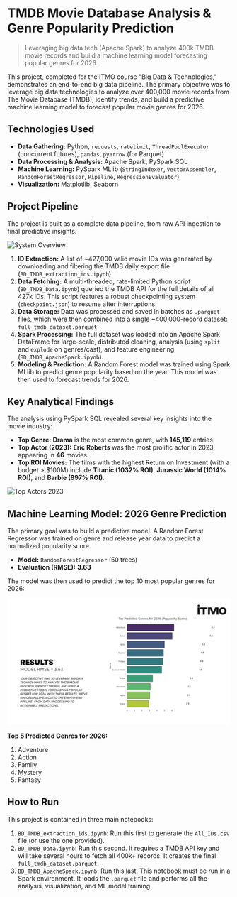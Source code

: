 # TMDB Movie Database Analysis & Genre Popularity Prediction

> Leveraging big data tech (Apache Spark) to analyze 400k TMDB movie records and build a machine learning model forecasting popular genres for 2026.

This project, completed for the ITMO course "Big Data & Technologies," demonstrates an end-to-end big data pipeline. The primary objective was to leverage big data technologies to analyze over 400,000 movie records from The Movie Database (TMDB), identify trends, and build a predictive machine learning model to forecast popular movie genres for 2026.

## Technologies Used

* **Data Gathering:** Python, `requests`, `ratelimit`, `ThreadPoolExecutor` (concurrent.futures), `pandas`, `pyarrow` (for Parquet)
* **Data Processing & Analysis:** Apache Spark, PySpark SQL
* **Machine Learning:** PySpark MLlib (`StringIndexer`, `VectorAssembler`, `RandomForestRegressor`, `Pipeline`, `RegressionEvaluator`)
* **Visualization:** Matplotlib, Seaborn

## Project Pipeline

The project is built as a complete data pipeline, from raw API ingestion to final predictive insights.

![System Overview](images/system_overview.png)

1.  **ID Extraction:** A list of ~427,000 valid movie IDs was generated by downloading and filtering the TMDB daily export file (`BD_TMDB_extraction_ids.ipynb`).
2.  **Data Fetching:** A multi-threaded, rate-limited Python script (`BD_TMDB_Data.ipynb`) queried the TMDB API for the full details of all 427k IDs. This script features a robust checkpointing system (`checkpoint.json`) to resume after interruptions.
3.  **Data Storage:** Data was processed and saved in batches as `.parquet` files, which were then combined into a single ~400,000-record dataset: `full_tmdb_dataset.parquet`.
4.  **Spark Processing:** The full dataset was loaded into an Apache Spark DataFrame for large-scale, distributed cleaning, analysis (using `split` and `explode` on genres/cast), and feature engineering (`BD_TMDB_ApacheSpark.ipynb`).
5.  **Modeling & Prediction:** A Random Forest model was trained using Spark MLlib to predict genre popularity based on the year. This model was then used to forecast trends for 2026.

## Key Analytical Findings

The analysis using PySpark SQL revealed several key insights into the movie industry:

* **Top Genre:** **Drama** is the most common genre, with **145,119** entries.
* **Top Actor (2023):** **Eric Roberts** was the most prolific actor in 2023, appearing in **46** movies.
* **Top ROI Movies:** The films with the highest Return on Investment (with a budget > $100M) include **Titanic (1032% ROI)**, **Jurassic World (1014% ROI)**, and **Barbie (897% ROI)**.

![Top Actors 2023](images/top_actors_2023)

## Machine Learning Model: 2026 Genre Prediction

The primary goal was to build a predictive model. A Random Forest Regressor was trained on genre and release year data to predict a normalized popularity score.

* **Model:** `RandomForestRegressor` (50 trees)
* **Evaluation (RMSE):** **3.63**

The model was then used to predict the top 10 most popular genres for 2026:

![Predicted Genres 2026](images/predicted_genres_2026.png)

**Top 5 Predicted Genres for 2026:**
1.  Adventure
2.  Action
3.  Family
4.  Mystery
5.  Fantasy

## How to Run

This project is contained in three main notebooks:

1.  `BD_TMDB_extraction_ids.ipynb`: Run this first to generate the `All_IDs.csv` file (or use the one provided).
2.  `BD_TMDB_Data.ipynb`: Run this second. It requires a TMDB API key and will take several hours to fetch all 400k+ records. It creates the final `full_tmdb_dataset.parquet`.
3.  `BD_TMDB_ApacheSpark.ipynb`: Run this last. This notebook must be run in a Spark environment. It loads the `.parquet` file and performs all the analysis, visualization, and ML model training.
